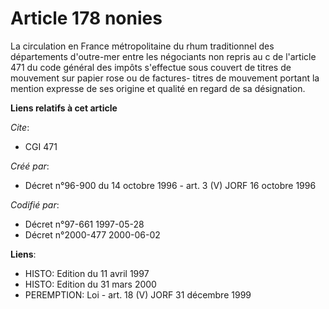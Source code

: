 # Article 178 nonies

La circulation en France métropolitaine du rhum traditionnel des départements d'outre-mer entre les négociants non repris au
c de l'article 471 du code général des impôts s'effectue sous couvert de titres de mouvement sur papier rose ou de factures-
titres de mouvement portant la mention expresse de ses origine et qualité en regard de sa désignation.

**Liens relatifs à cet article**

_Cite_:

  - CGI 471

_Créé par_:

  - Décret n°96-900 du 14 octobre 1996 - art. 3 (V) JORF 16 octobre 1996

_Codifié par_:

  - Décret n°97-661 1997-05-28
  - Décret n°2000-477 2000-06-02

**Liens**:

  - HISTO: Edition du 11 avril 1997
  - HISTO: Edition du 31 mars 2000
  - PEREMPTION: Loi - art. 18 (V) JORF 31 décembre 1999
